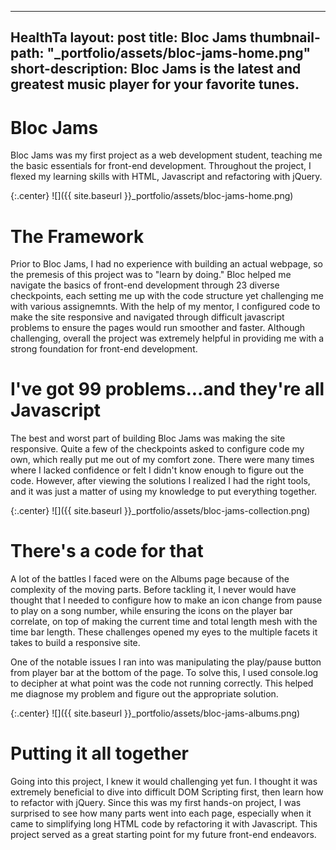  ---
HealthTa
layout: post
title: Bloc Jams
thumbnail-path: "_portfolio/assets/bloc-jams-home.png"
short-description: Bloc Jams is the latest and greatest music player for your favorite tunes.
 ---

# Bloc Jams

Bloc Jams was my first project as a web development student, teaching me the basic essentials for front-end development. Throughout the project, I flexed my learning skills with HTML, Javascript and refactoring with jQuery.  

{:.center}
![]({{ site.baseurl }}_portfolio/assets/bloc-jams-home.png)

# The Framework

Prior to Bloc Jams, I had no experience with building an actual webpage, so the premesis of this project was to "learn by doing." Bloc helped me navigate the basics of front-end development through 23 diverse checkpoints, each setting me up with the code structure yet challenging me with various assignemnts.  With the help of my mentor, I configured code to make the site responsive and navigated through difficult javascript problems to ensure the pages would run smoother and faster. Although challenging, overall the project was extremely helpful in providing me with a strong foundation for front-end development.

# I've got 99 problems...and they're all Javascript

The best and worst part of building Bloc Jams was making the site responsive. Quite a few of the checkpoints asked to configure code my own, which really put me out of my comfort zone. There were many times where I lacked confidence or felt I didn't know enough to figure out the code. However, after viewing the solutions I realized I had the right tools, and it was just a matter of using my knowledge to put everything together.

{:.center}
![]({{ site.baseurl }}_portfolio/assets/bloc-jams-collection.png)

# There's a code for that

A lot of the battles I faced were on the Albums page because of the complexity of the moving parts. Before tackling it, I never would have thought that I needed to configure how to make an icon change from pause to play on a song number, while ensuring the icons on the player bar correlate, on top of making the current time and total length mesh with the time bar length. These challenges opened my eyes to the multiple facets it takes to build a responsive site.

One of the notable issues I ran into was manipulating the play/pause button from player bar at the bottom of the page. To solve this, I used console.log to decipher at what point was the code not running correctly. This helped me diagnose my problem and figure out the appropriate solution.

{:.center}
![]({{ site.baseurl }}_portfolio/assets/bloc-jams-albums.png)

# Putting it all together

Going into this project, I knew it would challenging yet fun. I thought it was extremely beneficial to dive into difficult DOM Scripting first, then learn how to refactor with jQuery. Since this was my first hands-on project, I was surprised to see how many parts went into each page, especially when it came to simplifying long HTML code by refactoring it with Javascript. This project served as a great starting point for my future front-end endeavors. 
